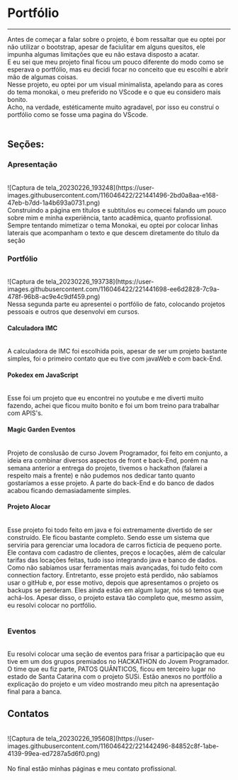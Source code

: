 <h1> Portfólio </h1>
<hr>
  Antes de começar a falar sobre o projeto, é bom ressaltar que eu optei por não utilizar o bootstrap, apesar de faciulitar em alguns quesitos, ele impunha algumas limitações 
que eu não estava disposto a acatar.
<br>
E eu sei que meu projeto final ficou um pouco diferente do modo como se esperava o portfólio, mas eu decidi focar no conceito que eu escolhi e abrir mão de algumas coisas.
 <br>
  Nesse projeto, eu optei por um visual minimalista, apelando para as cores do tema monokai, o meu preferido no VScode e o que eu considero mais bonito. <br>
Acho, na verdade, estéticamente muito agradavel, por isso eu construí o portfólio como se fosse uma pagina do VScode.
<br> 
<br>
<h2> Seções:</h2>
<h3> Apresentação</h3>  <br>
![Captura de tela_20230226_193248](https://user-images.githubusercontent.com/116046422/221441496-2bd0a8aa-e168-47eb-b7dd-1a4b693a0731.png) <br>
Construindo a página em títulos e subtitulos eu comecei falando um pouco sobre mim e minha experiência, tanto acadêmica, quanto profissional. <br>
Sempre tentando mimetizar o tema Monokai, eu optei por colocar linhas laterais que acompanham o texto e que descem diretamente do título da seção <br>
<h3> Portfólio </h3>  <br>
![Captura de tela_20230226_193738](https://user-images.githubusercontent.com/116046422/221441698-ee6d2828-7c9a-478f-96b8-ac9e4c9df459.png) <br>
Nessa segunda parte eu apresentei o portfólio de fato, colocando projetos pessoais e outros que desenvolvi em cursos. <br>
<h4> Calculadora IMC</h4><br>
A calculadora de IMC foi escolhida pois, apesar de ser um projeto bastante simples, foi o primeiro contato que eu tive com javaWeb e com back-End. <br>
<h4> Pokedex em JavaScript</h4> <br>
Esse foi um projeto que eu encontrei no youtube e me diverti muito fazendo, achei que ficou muito bonito e foi um bom treino para trabalhar com APIS's. <br>
<h4> Magic Garden Eventos</h4> <br>
Projeto de conslusão de curso Jovem Programador, foi feito em conjunto, a ideia era combinar diversos aspectos de front e back-End, porém na semana anterior a entrega do 
projeto, tivemos o hackathon (falarei a respeito mais a frente) e não pudemos nos dedicar tanto quanto gostaríamos a esse projeto. A parte do back-End e do banco de dados 
acabou ficando demasiadamente simples.  <br>
<h4> Projeto Alocar </h4>  <br>
Esse projeto foi todo feito em java e foi extremamente divertido de ser construído. Ele ficou bastante completo. Sendo esse um sistema que serviria para gerenciar 
uma locadora de carros fictícia de pequeno porte. Ele contava com cadastro de clientes, preços e locações, além de calcular tarifas das locações feitas, 
tudo isso integrando java e banco de dados. Como não sabíamos usar ferramentas mais avançadas, foi tudo feito com connection factory. Entretanto, esse projeto está perdido,
não sabíamos usar o gitHub e, por esse motivo, depois que apresentamos o projeto os backups se perderam. Eles ainda estão em algum lugar, nós só temos que achá-los.  Apesar 
disso, o projeto estava tão completo que, mesmo assim, eu resolvi colocar no portfólio.  <br>
 <br>
 <h3> Eventos</h3>  <br>
 Eu resolvi colocar uma seção de eventos para frisar a participação que eu tive em um dos grupos premiados no HACKATHON do Jovem Programador.  <br>
 O time que eu fiz parte, PATOS QUÂNTICOS, ficou em terceiro lugar no estado de Santa Catarina com o projeto SUSi. Estão anexos no portfólio a explicação do projeto e um 
 vídeo mostrando meu pitch na apresentação final para a banca.  <br>
 <h2> Contatos</h2>  <br>
 ![Captura de tela_20230226_195608](https://user-images.githubusercontent.com/116046422/221442496-84852c8f-1abe-4139-99ea-ed7287a5d6f0.png)<br>
<br>
 No final estão minhas páginas e meu contato profissional.
